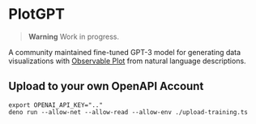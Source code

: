 # PlotGPT

> **Warning** Work in progress.

A community maintained fine-tuned GPT-3 model for generating data visualizations
with [Observable Plot](https://github.com/observablehq/plot) from natural
language descriptions.

## Upload to your own OpenAPI Account

```console
export OPENAI_API_KEY=".."
deno run --allow-net --allow-read --allow-env ./upload-training.ts
```

